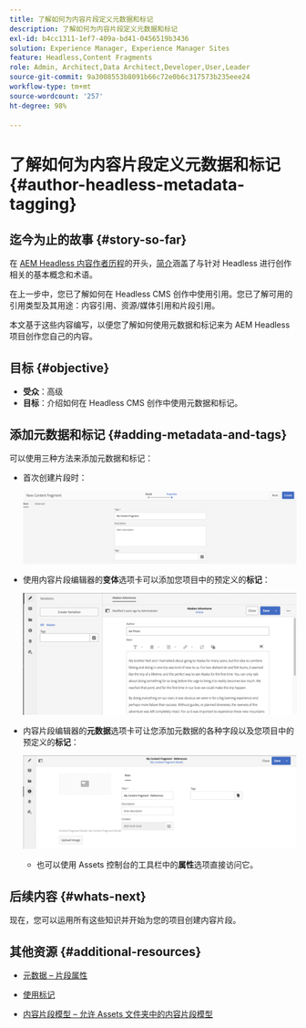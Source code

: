 ```yaml
---
title: 了解如何为内容片段定义元数据和标记
description: 了解如何为内容片段定义元数据和标记
exl-id: b4cc1311-1ef7-409a-bd41-0456519b3436
solution: Experience Manager, Experience Manager Sites
feature: Headless,Content Fragments
role: Admin, Architect,Data Architect,Developer,User,Leader
source-git-commit: 9a3008553b8091b66c72e0b6c317573b235eee24
workflow-type: tm+mt
source-wordcount: '257'
ht-degree: 98%

---
```


# 了解如何为内容片段定义元数据和标记 {#author-headless-metadata-tagging}

## 迄今为止的故事 {#story-so-far}

在 [AEM Headless 内容作者历程](overview.md)的开头，[简介](introduction.md)涵盖了与针对 Headless 进行创作相关的基本概念和术语。

在上一步中，您已了解如何在 Headless CMS 创作中使用引用。您已了解可用的引用类型及其用途：内容引用、资源/媒体引用和片段引用。

本文基于这些内容编写，以便您了解如何使用元数据和标记来为 AEM Headless 项目创作您自己的内容。

## 目标 {#objective}

* **受众**：高级
* **目标**：介绍如何在 Headless CMS 创作中使用元数据和标记。

## 添加元数据和标记 {#adding-metadata-and-tags}

可以使用三种方法来添加元数据和标记：

* 首次创建片段时：

  ![创建内容片段 – 提供名称](/help/journey-headless/author/assets/headless-journey-author-content-fragment-03.png)

* 使用内容片段编辑器的&#x200B;**变体**&#x200B;选项卡可以添加您项目中的预定义的&#x200B;**标记**：

  ![内容片段编辑器 – 阿拉斯加烈酒](/help/journey-headless/author/assets/headless-journey-author-content-fragment-05.png)

* 内容片段编辑器的&#x200B;**元数据**&#x200B;选项卡可让您添加元数据的各种字段以及您项目中的预定义的&#x200B;**标记**：

  ![内容片段编辑器 – 元数据](/help/journey-headless/author/assets/headless-journey-author-metadata-01.png)

   * 也可以使用 Assets 控制台的工具栏中的&#x200B;**属性**&#x200B;选项直接访问它。

## 后续内容 {#whats-next}

现在，您可以运用所有这些知识并开始为您的项目创建内容片段。

## 其他资源 {#additional-resources}

* [元数据 – 片段属性](/help/assets/content-fragments/content-fragments-metadata.md)

* [使用标记](/help/sites-authoring/tags.md)

* [内容片段模型 – 允许 Assets 文件夹中的内容片段模型](/help/assets/content-fragments/content-fragments-models.md#allowing-content-fragment-models-assets-folder)
